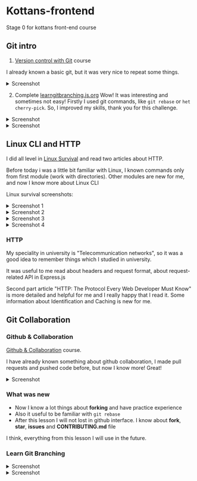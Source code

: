 # Kottans-frontend
 Stage 0 for kottans front-end course


## Git intro

1.	 [Version control with Git](https://www.udacity.com/course/version-control-with-git--ud123) course

I already known a basic git, but it was very nice to repeat some things.

<details>
<summary>Screenshot</summary>
  
  ![screenshot](task_git_basics/images/udacity.png)
  
</details>

2.	Complete [learngitbranching.js.org](https://learngitbranching.js.org/)
Wow! It was interesting and sometimes not easy! Firstly I used git commands, like ``` git rebase ``` or ``` het cherry-pick ```. So, I improved my skills, thank you for this challenge.

<details>
<summary>Screenshot</summary>
  
  ![screenshot](task_git_basics/images/learning-1.png)
  
</details>

<details>
<summary>Screenshot</summary>
  
  ![](task_git_basics/images/learning-2.png)
  
</details>



## Linux CLI and HTTP

I did all level in [Linux Survival](https://linuxsurvival.com/linux-tutorial-quiz-4/) and read two articles about HTTP.

Before today i was a little bit familiar with Linux, I known commands only from first module (work with directories). Other modules are new for me, and now I know more about Linux CLI

Linux survival screenshots:

<details>
<summary>Screenshot 1</summary>
 
  ![](task_linux_cli/images/linux-1.png)
  
</details>

<details>
<summary>Screenshot 2</summary>
 
  ![](task_linux_cli/images/linux-2.png)
  
</details>

<details>
<summary>Screenshot 3</summary>
 
  ![](task_linux_cli/images/linux-3.png)
  
</details>

<details>
<summary>Screenshot 4</summary>
 
  ![](task_linux_cli/images/linux-4.png)
  
</details>

### HTTP

My speciality in university is "Telecommunication networks", so it was a good idea to remember things which I studied in university.

It was useful to me read about headers and request format, about request-related API in Express.js

Second part article "HTTP: The Protocol Every Web Developer Must Know" is more detailed and  helpful for me and I really happy that I read it. Some information about Identification and Caching is new for me.


## Git Collaboration

### Github & Collaboration

[Github & Collaboration](https://classroom.udacity.com/courses/ud456) course.

I have already known something about github collaboration, I made pull requests and pushed code before, but now I know more! Great!

<details>
<summary>Screenshot</summary>
 
 ![](task_git_collaboration/images/git-collaboration-udacity.png)
 
</details>

### What was new
* Now I know a lot things about **forking** and have practice experience
* Also it useful to be familiar with ``` git rebase ```
* After this lesson I will not lost in github interface. I know about **fork**, **star**, **issues** and **CONTRIBUTING.md** file

I think, everything from this lesson I will use in the future.


### Learn Git Branching

<details>
<summary>Screenshot</summary>
 
![](task_git_basics/images/learning-1.png)

</details>

<details>
<summary>Screenshot</summary>
 
![](task_git_basics/images/learning-2.png)

</details>

